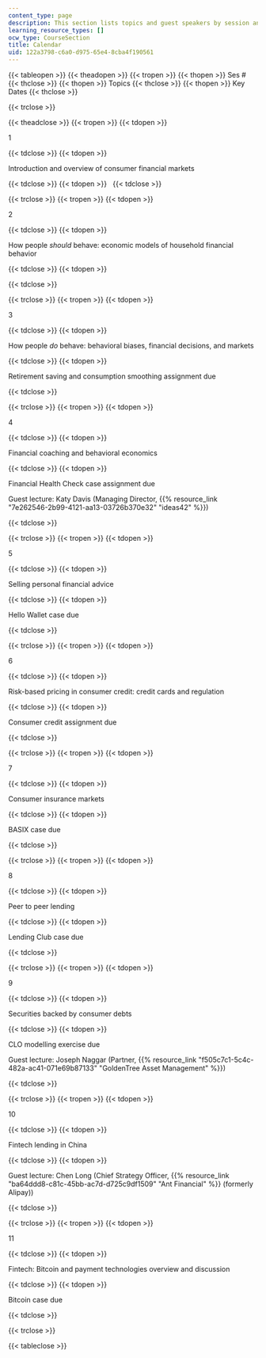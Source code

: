 ```yaml
---
content_type: page
description: This section lists topics and guest speakers by session and key dates.
learning_resource_types: []
ocw_type: CourseSection
title: Calendar
uid: 122a3798-c6a0-d975-65e4-8cba4f190561
---
```


{{< tableopen >}}
{{< theadopen >}}
{{< tropen >}}
{{< thopen >}}
Ses #
{{< thclose >}}
{{< thopen >}}
Topics
{{< thclose >}}
{{< thopen >}}
Key Dates
{{< thclose >}}

{{< trclose >}}

{{< theadclose >}}
{{< tropen >}}
{{< tdopen >}}


1


{{< tdclose >}}
{{< tdopen >}}


Introduction and overview of consumer financial markets


{{< tdclose >}}
{{< tdopen >}}
 
{{< tdclose >}}

{{< trclose >}}
{{< tropen >}}
{{< tdopen >}}


2


{{< tdclose >}}
{{< tdopen >}}


How people _should_ behave: economic models of household financial behavior


{{< tdclose >}}
{{< tdopen >}}



{{< tdclose >}}

{{< trclose >}}
{{< tropen >}}
{{< tdopen >}}


3


{{< tdclose >}}
{{< tdopen >}}


How people _do_ behave: behavioral biases, financial decisions, and markets


{{< tdclose >}}
{{< tdopen >}}


Retirement saving and consumption smoothing assignment due


{{< tdclose >}}

{{< trclose >}}
{{< tropen >}}
{{< tdopen >}}


4


{{< tdclose >}}
{{< tdopen >}}


Financial coaching and behavioral economics


{{< tdclose >}}
{{< tdopen >}}


Financial Health Check case assignment due

Guest lecture: Katy Davis (Managing Director, {{% resource_link "7e262546-2b99-4121-aa13-03726b370e32" "ideas42" %}})


{{< tdclose >}}

{{< trclose >}}
{{< tropen >}}
{{< tdopen >}}


5


{{< tdclose >}}
{{< tdopen >}}


Selling personal financial advice


{{< tdclose >}}
{{< tdopen >}}


Hello Wallet case due


{{< tdclose >}}

{{< trclose >}}
{{< tropen >}}
{{< tdopen >}}


6


{{< tdclose >}}
{{< tdopen >}}


Risk-based pricing in consumer credit: credit cards and regulation


{{< tdclose >}}
{{< tdopen >}}


Consumer credit assignment due


{{< tdclose >}}

{{< trclose >}}
{{< tropen >}}
{{< tdopen >}}


7


{{< tdclose >}}
{{< tdopen >}}


Consumer insurance markets


{{< tdclose >}}
{{< tdopen >}}


BASIX case due


{{< tdclose >}}

{{< trclose >}}
{{< tropen >}}
{{< tdopen >}}


8


{{< tdclose >}}
{{< tdopen >}}


Peer to peer lending


{{< tdclose >}}
{{< tdopen >}}


Lending Club case due


{{< tdclose >}}

{{< trclose >}}
{{< tropen >}}
{{< tdopen >}}


9


{{< tdclose >}}
{{< tdopen >}}


Securities backed by consumer debts


{{< tdclose >}}
{{< tdopen >}}


CLO modelling exercise due

Guest lecture: Joseph Naggar (Partner, {{% resource_link "f505c7c1-5c4c-482a-ac41-071e69b87133" "GoldenTree Asset Management" %}})


{{< tdclose >}}

{{< trclose >}}
{{< tropen >}}
{{< tdopen >}}


10


{{< tdclose >}}
{{< tdopen >}}


Fintech lending in China


{{< tdclose >}}
{{< tdopen >}}


Guest lecture: Chen Long (Chief Strategy Officer, {{% resource_link "ba64ddd8-c81c-45bb-ac7d-d725c9df1509" "Ant Financial" %}} (formerly Alipay))


{{< tdclose >}}

{{< trclose >}}
{{< tropen >}}
{{< tdopen >}}


11


{{< tdclose >}}
{{< tdopen >}}


Fintech: Bitcoin and payment technologies overview and discussion


{{< tdclose >}}
{{< tdopen >}}


Bitcoin case due


{{< tdclose >}}

{{< trclose >}}

{{< tableclose >}}